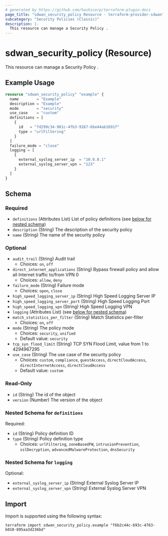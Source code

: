```yaml
---
# generated by https://github.com/hashicorp/terraform-plugin-docs
page_title: "sdwan_security_policy Resource - terraform-provider-sdwan"
subcategory: "Security Policies (Classic)"
description: |-
  This resource can manage a Security Policy .
---
```


# sdwan_security_policy (Resource)

This resource can manage a Security Policy .

## Example Usage

```terraform
resource "sdwan_security_policy" "example" {
  name        = "Example"
  description = "Example"
  mode        = "security"
  use_case    = "custom"
  definitions = [
    {
      id   = "7d299c34-981c-4fb3-9167-6be44ab1691f"
      type = "urlFiltering"
    }
  ]
  failure_mode = "close"
  logging = [
    {
      external_syslog_server_ip  = "10.0.0.1"
      external_syslog_server_vpn = "123"
    }
  ]
}
```

<!-- schema generated by tfplugindocs -->
## Schema

### Required

- `definitions` (Attributes List) List of policy definitions (see [below for nested schema](#nestedatt--definitions))
- `description` (String) The description of the security policy
- `name` (String) The name of the security policy

### Optional

- `audit_trail` (String) Audit trail
  - Choices: `on`, `off`
- `direct_internet_applications` (String) Bypass firewall policy and allow all Internet traffic to/from VPN 0
  - Choices: `allow`, `deny`
- `failure_mode` (String) Failure mode
  - Choices: `open`, `close`
- `high_speed_logging_server_ip` (String) High Speed Logging Server IP
- `high_speed_logging_server_port` (String) High Speed Logging Port
- `high_speed_logging_vpn` (String) High Speed Logging VPN
- `logging` (Attributes List) (see [below for nested schema](#nestedatt--logging))
- `match_statistics_per_filter` (String) Match Statistics per-filter
  - Choices: `on`, `off`
- `mode` (String) The policy mode
  - Choices: `security`, `unified`
  - Default value: `security`
- `tcp_syn_flood_limit` (String) TCP SYN Flood Limit, value from 1 to 4294967295
- `use_case` (String) The use case of the security policy
  - Choices: `custom`, `compliance`, `guestAccess`, `directCloudAccess`, `directInternetAccess`, `directCloudAccess`
  - Default value: `custom`

### Read-Only

- `id` (String) The id of the object
- `version` (Number) The version of the object

<a id="nestedatt--definitions"></a>
### Nested Schema for `definitions`

Required:

- `id` (String) Policy definition ID
- `type` (String) Policy definition type
  - Choices: `urlFiltering`, `zoneBasedFW`, `intrusionPrevention`, `sslDecryption`, `advancedMalwareProtection`, `dnsSecurity`


<a id="nestedatt--logging"></a>
### Nested Schema for `logging`

Optional:

- `external_syslog_server_ip` (String) External Syslog Server IP
- `external_syslog_server_vpn` (String) External Syslog Server VPN

## Import

Import is supported using the following syntax:

```shell
terraform import sdwan_security_policy.example "f6b2c44c-693c-4763-b010-895aa3d236bd"
```
